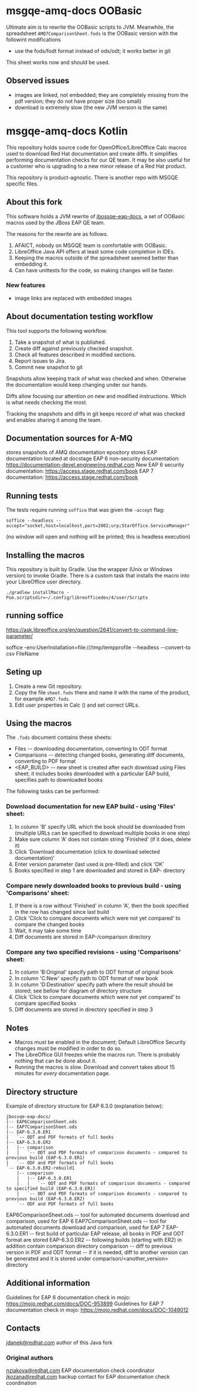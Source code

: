 # msgqe-amq-docs OOBasic

Ultimate aim is to rewrite the OOBasic scripts to JVM. Meanwhile, the spreadsheet `AMQ7ComparisonSheet.fods` is the OOBasic version with the followint modifications

* use the fods/fodt format instead of ods/odt; it works better in git

This sheet works now and should be used.

## Observed issues

* images are linked, not embedded; they are completely missing from the pdf version; they do not have proper size (too small)
* download is extremely slow (the new JVM version is the same)

# msgqe-amq-docs Kotlin

This repository holds source code for OpenOffice/LibreOffice Calc macros used to download Red Hat documentation and create diffs. It simplifies performing documentation checks for our QE team. It may be also useful for a customer who is upgrading to a new minor release of a Red Hat product.

This repository is product-agnostic. There is another repo with MSGQE specific files.

## About this fork

This software holds a JVM rewrite of [jbossqe-eap-docs](http://git.app.eng.bos.redhat.com/git/jbossqe-eap-docs.git), a set of OOBasic macros used by the JBoss EAP QE team.

The reasons for the rewrite are as follows.

1. AFAICT, nobody on MSGQE team is comfortable with OOBasic.
2. LibreOffice Java API offers at least some code completion in IDEs.
3. Keeping the macros outside of the spreadsheet seemed better than embedding it.
4. Can have unittests for the code, so making changes will be faster.

### New features

* image links are replaced with embedded images

## About documentation testing workflow

This tool supports the following workflow.

1. Take a snapshot of what is published.
2. Create diff against previously checked snapshot.
3. Check all features described in modified sections.
4. Report issues to Jira.
5. Commit new snapshot to git

Snapshots allow keeping track of what was checked and when. Otherwise the documentation would keep changing under our hands.

Diffs allow focusing our attention on new and modified instructions. Which is what needs checking the most.

Tracking the snapshots and diffs in git keeps record of what was checked and enables sharing it among the team.

## Documentation sources for A-MQ

stores snapshots of AMQ documentation epository stores EAP documentation located at docstage
EAP 6 non-security documentation: https://documentation-devel.engineering.redhat.com
New EAP 6 security documentation: https://access.stage.redhat.com/book
EAP 7 documentation: https://access.stage.redhat.com/book

## Running tests

The tests require running `soffice` that was given the `-accept` flag:

    soffice --headless --accept="socket,host=localhost,port=2002;urp;StarOffice.ServiceManager"
    
(no window will open and nothing will be printed; this is headless execution)

## Installing the macros

This repository is built by Gradle. Use the wrapper (Unix or Windows version) to invoke Gradle. There is a custom task that installs the macro into your LibreOffice user directory.

    ./gradlew installMacro -Poo.scriptsdir=~/.config/libreofficedev/4/user/Scripts

## running soffice

https://ask.libreoffice.org/en/question/2641/convert-to-command-line-parameter/

soffice -env:UserInstallation=file:///tmp/tempprofile --headless --convert-to csv FileName 

## Seting up

1. Create a new Git repository.
2. Copy the file `sheet.fods` there and name it with the name of the product, for example `AMQ7.fods`. 
3. Edit user properties in Calc () and set correct URLs.

## Using the macros

The `.fods` document contains these sheets:

* Files -- downloading documentation, converting to ODT format
* Comparisons -- detecting changed books, generating diff documents, converting to PDF format
* <EAP_BUILD> -- new sheet is created after each download using Files sheet; it includes books downloaded with a particular EAP build, specifies path to downloaded books

The following tasks can be performed:

### Download documentation for new EAP build - using 'Files' sheet:
1. In column 'B' specify URL which the book should be downloaded from (multiple URLs can be specified to download multiple books in one step)
2. Make sure column 'A' does not contain string 'Finished' (if it does, delete it)
3. Click 'Download documentation (click to download selected documentation)'
4. Enter version parameter (last used is pre-filled) and click 'OK'
5. Books specified in step 1 are downloaded and stored in EAP-<version> directory

### Compare newly downloaded books to previous build - using 'Comparisons' sheet:
1. If there is a row without 'Finished' in column 'A', then the book specified in the row has changed since last build
2. Click 'Click to compare documents which were not yet compared' to compare the changed books
3. Wait, it may take some time
4. Diff documents are stored in EAP-<version>/comparison directory

### Compare any two specified revisions - using 'Comparisons' sheet:
1. In column 'B:Original' specify path to ODT format of original book
2. In column 'C:New' specify path to ODT format of new book
3. In column 'D:Destination' specify path where the result should be stored; see bellow for diagram of directory structure
4. Click 'Click to compare documents which were not yet compared' to compare specified books
5. Diff documents are stored in directory specified in step 3

## Notes

* Macros must be enabled in the document; Default LibreOffice Security changes must be modified in order to do so.
* The LibreOffice GUI freezes while the macros run. There is probably nothing that can be done about it.
* Running the macros is slow. Download and convert takes about 15 minutes for *every* documentation page.

## Directory structure

Example of directory structure for EAP 6.3.0 (explanation below):

    jbossqe-eap-docs/
    |-- EAP6ComparisonSheet.ods
    |-- EAP7ComparisonSheet.ods
    |-- EAP-6.3.0.ER1
    |   `-- ODT and PDF formats of full books
    |-- EAP-6.3.0.ER2
    |   |-- comparison
    |   |   `-- ODT and PDF formats of comparison documents - compared to previous build (EAP-6.3.0.ER1)
    |   `-- ODF and PDF formats of full books
    `-- EAP-6.3.0.ER2-rebuild1
        |-- comparison
        |   |-- EAP-6.3.0.ER1
        |   |   `-- ODT and PDF formats of comparison documents - compared to specified build (EAP-6.3.0.ER1)
        |   `-- ODT and PDF formats of comparison documents - compared to previous build (EAP-6.3.0.ER2)
        `-- ODF and PDF formats of full books

EAP6ComparisonSheet.ods -- tool for automated documents download and comparison, used for EAP 6
EAP7ComparisonSheet.ods -- tool for automated documents download and comparison, used for EAP 7
EAP-6.3.0.ER1 -- first build of particular EAP release, all books in PDF and ODT format are stored
EAP-6.3.0.ER2 -- following builds (starting with ER2) in addition contain comparison directory
comparison -- diff to previous version in PDF and ODT format
           -- if it is needed, diff to another version can be generated and it is stored under comparison/<another_version> directory

Additional information
----------------------
Guidelines for EAP 6 documentation check in mojo: https://mojo.redhat.com/docs/DOC-953899
Guidelines for EAP 7 documentation check in mojo: https://mojo.redhat.com/docs/DOC-1049012


## Contacts

jdanek@redhat.com author of this Java fork

### Original authors

nziakova@redhat.com EAP documentation check coordinator
jkozana@redhat.com backup contact for EAP documentation check coordination
